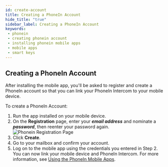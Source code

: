 ```yaml
---
id: create-account
title: Creating a PhoneIn Account
hide_title: "true"
sidebar_label: Creating a PhoneIn Account
keywords:
 - phonein
 - creating phonein account
 - installing phonein mobile apps
 - mobile apps
 - smart keys
---
```


## Creating a PhoneIn Account

After installing the mobile app, you'll be asked to register and create a PhoneIn account so that you can link your PhoneIn Intercom to your mobile device.

To create a PhoneIn Account:

1. Run the app installed on your mobile device.
1. On the **Registration** page, enter your ***email address*** and nominate a ***password***, then reenter your password again.  
![Phonein Registration Page](/img/registration_edited.jpg)  
1. Click **Create**.
1. Go to your mailbox and confirm your account. 
1. Log on to the mobile app using the credentials you entered in Step 2. You can now link your mobile device and PhoneIn Intercom. For more information, see [Using the PhoneIn Mobile Apps](using-apps).
